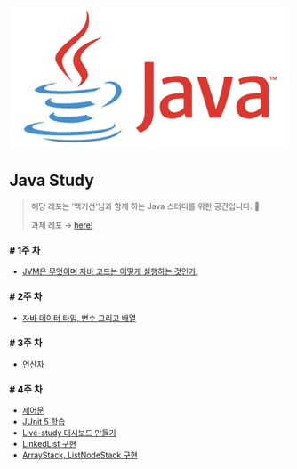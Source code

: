 <img src="image/java.png">

# Java Study

> 해당 레포는 '백기선'님과 함께 하는 Java 스터디를 위한 공간입니다. 🤗
>
> 과제 레포 → [here!](https://github.com/whiteship/live-study/issues)



### # 1주 차

* [JVM은 무엇이며 자바 코드는 어떻게 실행하는 것인가.](week1/week1.md)

### # 2주 차

* [자바 데이터 타입, 변수 그리고 배열](week2/week2.md)

### # 3주 차

* [연산자](week3/week3.md)

### # 4주 차

* [제어문](week4/week4.md)
* [JUnit 5 학습](week4/week4_0.md)
* [Live-study 대시보드 만들기](week4/week4_1.md)
* [LinkedList 구현](week4/week4_2.md)
* [ArrayStack, ListNodeStack 구현](week4/week4_3_and_4.md)
